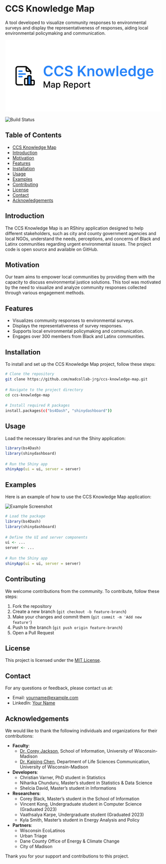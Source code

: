 # CCS Knowledge Map

A tool developed to visualize community responses to environmental surveys and display the representativeness of responses, aiding local environmental policymaking and communication.

![Project Logo](./app_files/www/assets/logo.png)

![Build Status](https://img.shields.io/badge/build-passing-brightgreen)

## Table of Contents

- [CCS Knowledge Map](#ccs-knowledge-map)
- [Introduction](#introduction)
- [Motivation](#motivation)
- [Features](#features)
- [Installation](#installation)
- [Usage](#usage)
- [Examples](#examples)
- [Contributing](#contributing)
- [License](#license)
- [Contact](#contact)
- [Acknowledgements](#acknowledgements)

## Introduction

The CCS Knowledge Map is an RShiny application designed to help different stakeholders, such as city and county government agencies and local NGOs, understand the needs, perceptions, and concerns of Black and Latinx communities regarding urgent environmental issues. The project code is open source and available on GitHub.

## Motivation

Our team aims to empower local communities by providing them with the capacity to discuss environmental justice solutions. This tool was motivated by the need to visualize and analyze community responses collected through various engagement methods.

## Features

- Visualizes community responses to environmental surveys.
- Displays the representativeness of survey responses.
- Supports local environmental policymaking and communication.
- Engages over 300 members from Black and Latinx communities.

## Installation

To install and set up the CCS Knowledge Map project, follow these steps:

```bash
# Clone the repository
git clone https://github.com/madcollab-jrg/ccs-knowledge-map.git

# Navigate to the project directory
cd ccs-knowledge-map

# Install required R packages
install.packages(c("bs4Dash", "shinydashboard"))
```

## Usage

Load the necessary libraries and run the Shiny application:

```R
library(bs4Dash)
library(shinydashboard)

# Run the Shiny app
shinyApp(ui = ui, server = server)
```

## Examples

Here is an example of how to use the CCS Knowledge Map application:

![Example Screenshot](path/to/screenshot.png)

```R
# Load the package
library(bs4Dash)
library(shinydashboard)

# Define the UI and server components
ui <- ...
server <- ...

# Run the Shiny app
shinyApp(ui = ui, server = server)
```

## Contributing

We welcome contributions from the community. To contribute, follow these steps:

1. Fork the repository
2. Create a new branch (`git checkout -b feature-branch`)
3. Make your changes and commit them (`git commit -m 'Add new feature'`)
4. Push to the branch (`git push origin feature-branch`)
5. Open a Pull Request

## License

This project is licensed under the [MIT License](LICENSE).

## Contact

For any questions or feedback, please contact us at:

- Email: [yourname@example.com](mailto:yourname@example.com)
- LinkedIn: [Your Name](https://linkedin.com/in/yourname)

## Acknowledgements

We would like to thank the following individuals and organizations for their contributions:

- **Faculty**:
  - [Dr. Corey Jackson](https://coreybjackson.com), School of Information, University of Wisconsin-Madison
  - [Dr. Kaiping Chen](http://www.kaipingchen.com), Department of Life Sciences Communication, University of Wisconsin-Madison
- **Developers**:
  - Christian Varner, PhD student in Statistics
  - Niharika Chunduru, Master’s student in Statistics & Data Science
  - Shelcia David, Master’s student in Informations
- **Researchers**:
  - Corey Black, Master’s student in the School of Information
  - Vincent Kong, Undergraduate student in Computer Science (Graduated 2023)
  - Vaathsalya Karpe, Undergraduate student (Graduated 2023)
  - Kyla Smith, Master’s student in Energy Analysis and Policy
- **Partners**:
  - Wisconsin EcoLatinos
  - Urban Triage
  - Dane County Office of Energy & Climate Change
  - City of Madison

Thank you for your support and contributions to this project.
